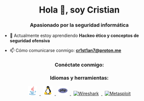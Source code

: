 <h1 align="center">Hola 👋, soy Cristian</h1>
<h3 align="center">Apasionado por la seguridad informática</h3>

- 🌱 Actualmente estoy aprendiendo **Hackeo ético y conceptos de seguridad ofensiva**

- 📫 Cómo comunicarse conmigo: **cr1st1an7@proton.me**

<h3 align="center">Conéctate conmigo:</h3>
<p align="center">

</p>

<h3 align="center">Idiomas y herramientas:</h3>
<p align="center">
  <a href="https://www.java.com" target="_blank" rel="noreferrer">
    <img src="https://raw.githubusercontent.com/devicons/devicon/master/icons/java/java-original.svg"
         alt="Java" width="30" height="30" style="margin: 0 8px;" />
  </a>
  <a href="https://www.linux.org/" target="_blank" rel="noreferrer">
    <img src="https://raw.githubusercontent.com/devicons/devicon/master/icons/linux/linux-original.svg"
         alt="Linux" width="30" height="30" style="margin: 0 8px;" />
  </a>
  <a href="https://www.php.net" target="_blank" rel="noreferrer">
    <img src="https://raw.githubusercontent.com/devicons/devicon/master/icons/php/php-original.svg"
         alt="PHP" width="30" height="30" style="margin: 0 8px;" />
  </a>
  <a href="https://www.wireshark.org/" target="_blank" rel="noreferrer">
    <img src="https://w7.pngwing.com/pngs/386/624/png-transparent-wireshark-computer-software-data-apache-subversion-wireshark-blue-computer-network-trademark.png"
         alt="Wireshark" width="30" height="30" style="margin: 0 8px;" />
  </a>
  <a href="https://www.metasploit.com/" target="_blank" rel="noreferrer">
    <img src="https://assets.streamlinehq.com/image/private/w_300,h_300,ar_1/f_auto/v1/icons/logos/metasploit-h33wivgvlvgtk3wmoejxq.png/metasploit-rkuireddk3p5vdgf5mil5.png?_a=DATAg1AAZAA0"
         alt="Metasploit" width="30" height="30" style="margin: 0 8px;" />
  </a>
</p>
